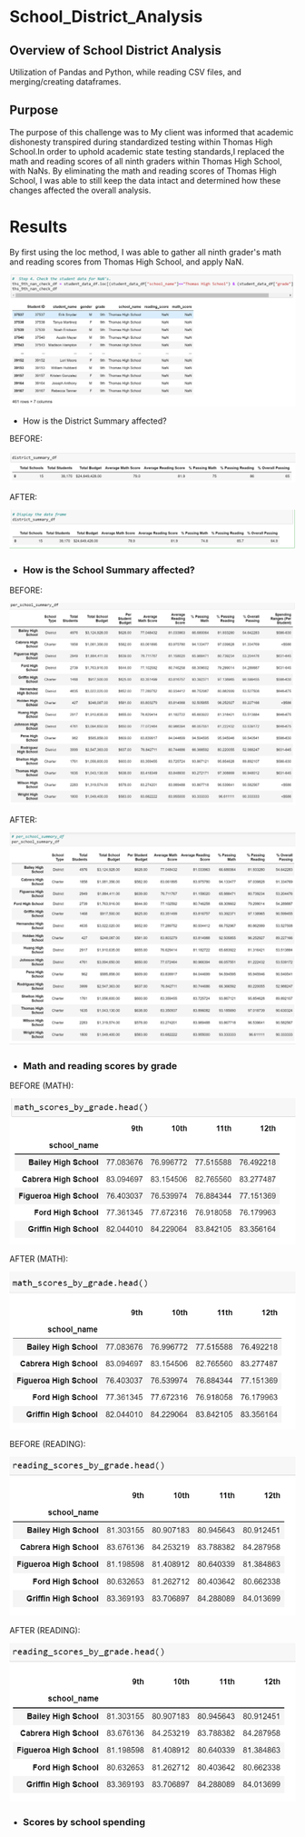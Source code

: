 # School_District_Analysis

## Overview of School District Analysis

Utilization of Pandas and Python, while reading CSV files, and merging/creating dataframes.

## Purpose

The purpose of this challenge was to  My client was informed that academic dishonesty transpired during standardized testing within Thomas High School.In order to uphold academic state testing standards,I  replaced the math and reading scores of all ninth graders within Thomas High School, with NaNs. By eliminating the math and reading scores of Thomas High School, I was able to still keep the data intact and determined how these changes affected the overall analysis.

# Results

By first using the loc method, I was able to gather all ninth grader's math and reading scores from Thomas High School, and apply NaN. 

![loc_method](loc_method.png)

- How is the District Summary affected?

BEFORE:

![district_summary_before](district_summary_before.png)

AFTER:

![district_summary_after](district_summary_after.png)

- ### How is the School Summary affected?

BEFORE:

![school_summary_before](school_summary_before.png)  

AFTER:

![school_summary_after](school_summary_after.png)

- ### Math and reading scores by grade

BEFORE (MATH):

![math_grades_before](math_grades_before.png)

AFTER (MATH):

![math_grades_after](math_grades_after.png)

BEFORE (READING):

![reading_grades_before](reading_grades_after.png)

AFTER (READING):

![reading_grades_after](reading_grades_after.png)

- ### Scores by school spending


